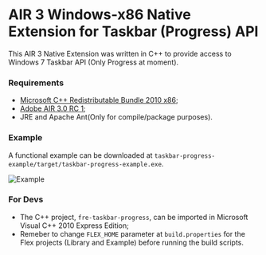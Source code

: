 # AIR 3 Windows-x86 Native Extension for Taskbar (Progress) API

This AIR 3 Native Extension was written  in C++ to provide access to Windows 7 Taskbar API (Only Progress at moment).

### Requirements

+ [Microsoft C++ Redistributable Bundle 2010 x86](http://www.microsoft.com/download/en/details.aspx?id=5555);
+ [Adobe AIR 3.0 RC 1](http://labs.adobe.com/downloads/air3.html);
+ JRE and Apache Ant(Only for compile/package purposes).

### Example

A functional example can be downloaded at  `taskbar-progress-example/target/taskbar-progress-example.exe`.

![Example](http://dl.dropbox.com/u/473693/fre-taskbar-progress/img/example.png)

### For Devs

+ The C++ project, `fre-taskbar-progress`, can be imported in Microsoft Visual C++ 2010 Express Edition;
+ Remeber to change `FLEX_HOME` parameter at `build.properties` for the Flex projects (Library and Example) before running the  build scripts.